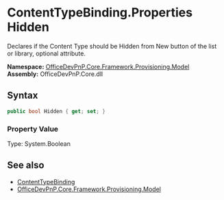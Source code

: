# ContentTypeBinding.Properties Hidden
 Declares if the Content Type should be Hidden from New button of the list or library, optional attribute.   

**Namespace:** [OfficeDevPnP.Core.Framework.Provisioning.Model](OfficeDevPnP.Core.Framework.Provisioning.Model.md)  
**Assembly:** OfficeDevPnP.Core.dll  
## Syntax
```C#
public bool Hidden { get; set; }
```

### Property Value
Type: System.Boolean  

## See also
- [ContentTypeBinding](OfficeDevPnP.Core.Framework.Provisioning.Model.ContentTypeBinding.md) 
- [OfficeDevPnP.Core.Framework.Provisioning.Model](OfficeDevPnP.Core.Framework.Provisioning.Model.md) 
